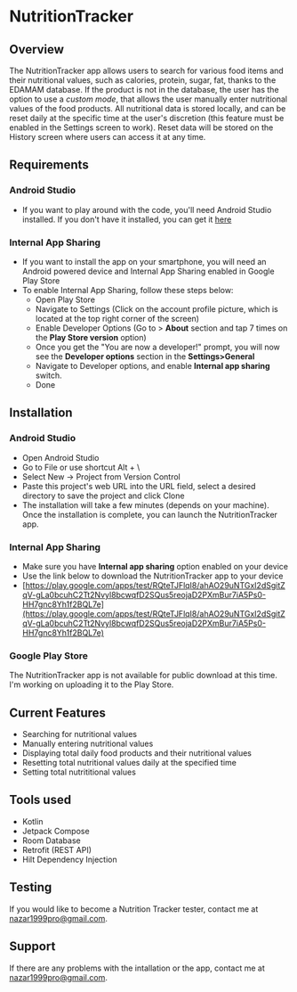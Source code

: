 # NutritionTracker

## Overview

The NutritionTracker app allows users to search for various food items and their nutritional values, such as calories, protein, sugar, fat, thanks to the EDAMAM database. If the product is not in the database,
the user has the option to use a _custom mode_, that allows the user manually enter nutritional values of the food products. All nutritional data is stored locally,
and can be reset daily at the specific time at the user's discretion (this feature must be enabled in the Settings screen to work). Reset data will be stored on the History screen where
users can access it at any time.

## Requirements

### Android Studio
- If you want to play around with the code, you'll need Android Studio installed.  If you don't have it installed, you can get it [here](https://developer.android.com/studio)

### Internal App Sharing
- If you want to install the app on your smartphone, you will need an Android powered device and Internal App Sharing enabled in Google Play Store
- To enable Internal App Sharing, follow these steps below:
  - Open Play Store
  - Navigate to Settings (Click on the account profile picture, which is located at the top right corner of the screen)
  - Enable Developer Options (Go to > **About** section and tap 7 times on the **Play Store version** option)
  - Once you get the "You are now a developer!" prompt, you will now see the **Developer options** section in the **Settings>General**
  - Navigate to Developer options, and enable **Internal app sharing** switch.
  - Done

## Installation

### Android Studio

- Open Android Studio
- Go to File or use shortcut Alt + \
- Select New -> Project from Version Control
- Paste this project's web URL into the URL field, select a desired directory to save the project and click Clone
- The installation will take a few minutes (depends on your machine). Once the installation is complete, you can launch the NutritionTracker app.

### Internal App Sharing
- Make sure you have **Internal app sharing** option enabled on your device
- Use the link below to download the NutritionTracker app to your device
- [https://play.google.com/apps/test/RQteTJFlqI8/ahAO29uNTGxI2dSgitZqV-gLa0bcuhC2Tt2Nvyl8bcwqfD2SQus5reojaD2PXmBur7iA5Ps0-HH7gnc8Yh1f2BQL7e](https://play.google.com/apps/test/RQteTJFlqI8/ahAO29uNTGxI2dSgitZqV-gLa0bcuhC2Tt2Nvyl8bcwqfD2SQus5reojaD2PXmBur7iA5Ps0-HH7gnc8Yh1f2BQL7e)

### Google Play Store
The NutritionTracker app is not available for public download at this time. I'm working on uploading it to the Play Store.

## Current Features

- Searching for nutritional values
- Manually entering nutritional values
- Displaying total daily food products and their nutritional values
- Resetting total nutritional values daily at the specified time
- Setting total nutrititional values

## Tools used

- Kotlin
- Jetpack Compose
- Room Database
- Retrofit (REST API)
- Hilt Dependency Injection

## Testing
If you would like to become a Nutrition Tracker tester, contact me at nazar1999pro@gmail.com.

## Support

If there are any problems with the intallation or the app, contact me at nazar1999pro@gmail.com.
